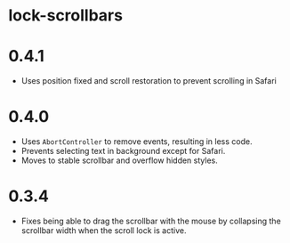 # lock-scrollbars

# 0.4.1

- Uses position fixed and scroll restoration to prevent scrolling in Safari

# 0.4.0

- Uses `AbortController` to remove events, resulting in less code.
- Prevents selecting text in background except for Safari.
- Moves to stable scrollbar and overflow hidden styles.

# 0.3.4

- Fixes being able to drag the scrollbar with the mouse by collapsing the
  scrollbar width when the scroll lock is active.
